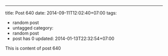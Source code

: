 ---
title: Post 640
date: 2014-09-11T12:02:40+07:00
tags:
  - random post
  - untagged
category:
  - random post
  - post has 0
updated: 2014-01-13T22:32:54+07:00

This is content of post 640